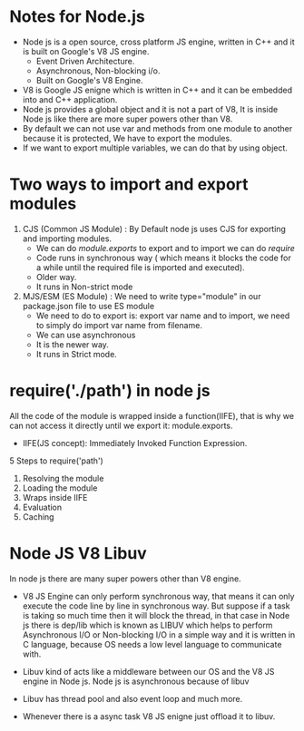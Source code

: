 # Notes for Node.js

- Node js is a open source, cross platform JS engine, written in C++ and it is built on Google's V8 JS engine.
  - Event Driven Architecture.
  - Asynchronous, Non-blocking i/o.
  - Built on Google's V8 Engine.
- V8 is Google JS enigne which is written in C++ and it can be embedded into and C++ application.
- Node js provides a global object and it is not a part of V8, It is inside Node js like there are more super powers other than V8.
- By default we can not use var and methods from one module to another because it is protected, We have to export the modules.
- If we want to export multiple variables, we can do that by using object.

# Two ways to import and export modules

1. CJS (Common JS Module) : By Default node js uses CJS for exporting and importing modules.
   - We can do *module.exports* to export and to import we can do *require*
   - Code runs in synchronous way ( which means it blocks the code for a while until the required file is imported and executed).
   - Older way.
   - It runs in Non-strict mode
2. MJS/ESM (ES Module) : We need to write type="module" in our package.json file to use ES module
   - We need to do to export is: export var name and to import, we need to simply do import var name from filename.
   - We can use asynchronous 
   - It is the newer way.
   - It runs in Strict mode.

# require('./path') in node js

All the code of the module is wrapped inside a function(IIFE), that is why we can not access it directly until we export it: module.exports.
 - IIFE(JS concept): Immediately Invoked Function Expression.    

5 Steps to require('path')
 1. Resolving the module
 2. Loading the module
 3. Wraps inside IIFE
 4. Evaluation
 5. Caching
 
 # Node JS V8 Libuv
 
In node js there are many super powers other than V8 engine. 

- V8 JS Engine can only perform synchronous way, that means it can only execute the code line by line in synchronous way. But suppose if a task is taking so much time then it will block the thread, in that case in Node js there is dep/lib which is known as LIBUV which helps to perform Asynchronous I/O or Non-blocking I/O in a simple way and it is written in C language, because OS needs a low level language to communicate with.

- Libuv kind of acts like a middleware between our OS and the V8 JS engine in Node js. Node js is asynchronous because of libuv
 - Libuv has thread pool and also event loop and much more.

- Whenever there is a async task V8 JS enigne just offload it to libuv. 